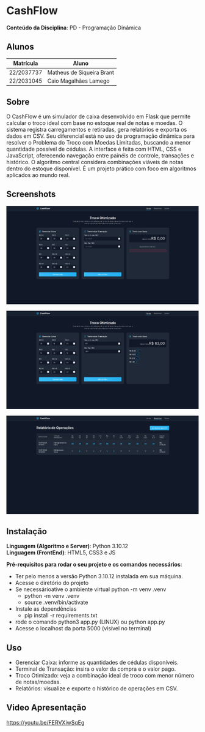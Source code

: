 # CashFlow

**Conteúdo da Disciplina**: PD - Programação Dinâmica<br>

## Alunos
|Matrícula | Aluno |
| -- | -- |
| 22/2037737  |  Matheus de Siqueira Brant |
| 22/2031045  |  Caio Magalhães Lamego |

## Sobre 
O CashFlow é um simulador de caixa desenvolvido em Flask que permite calcular o troco ideal com base no estoque real de notas e moedas. O sistema registra carregamentos e retiradas, gera relatórios e exporta os dados em CSV. Seu diferencial está no uso de programação dinâmica para resolver o Problema do Troco com Moedas Limitadas, buscando a menor quantidade possível de cédulas. A interface é feita com HTML, CSS e JavaScript, oferecendo navegação entre painéis de controle, transações e histórico. O algoritmo central considera combinações viáveis de notas dentro do estoque disponível. É um projeto prático com foco em algoritmos aplicados ao mundo real.

## Screenshots
![Carregar Caixa](image.png)

![Troco](image-1.png)

![Relatórios](image-2.png)

## Instalação 
**Linguagem (Algoritmo e Server)**: Python 3.10.12<br>
**Linguagem (FrontEnd)**: HTML5, CSS3 e JS<br>

**Pré-requisitos para rodar o seu projeto e os comandos necessários**:

- Ter pelo menos a versão Python 3.10.12 instalada em sua máquina.
- Acesse o diretório do projeto
- Se necessárioative o ambiente virtual python -m venv .venv  
    - python -m venv .venv  
    - source .venv/bin/activate 
- Instale as dependências 
    - pip install -r requirements.txt
-   rode o comando python3 app.py (LINUX) ou python app.py
-   Acesse o localhost da porta 5000 (visível no terminal)

## Uso 
- Gerenciar Caixa: informe as quantidades de cédulas disponíveis.
- Terminal de Transação: insira o valor da compra e o valor pago.
- Troco Otimizado: veja a combinação ideal de troco com menor número de notas/moedas.
- Relatórios: visualize e exporte o histórico de operações em CSV.

## Video Apresentação 

https://youtu.be/FERVXiwSqEg



